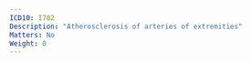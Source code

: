 ```yaml
---
ICD10: I702
Description: "Atherosclerosis of arteries of extremities"
Matters: No
Weight: 0
---
```

